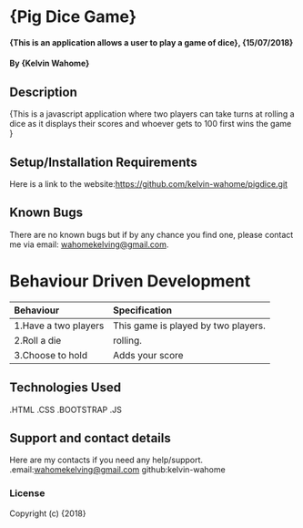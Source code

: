 # {Pig Dice Game}
#### {This is an application allows a user to play a game of dice}, {15/07/2018}
#### By **{Kelvin Wahome}**
## Description
{This is a javascript application where two players can take turns at rolling a dice as it displays their scores and whoever gets to 100 first wins the game  }
## Setup/Installation Requirements
Here is a link to the website:https://github.com/kelvin-wahome/pigdice.git
## Known Bugs
There are no known bugs but if by any chance you find one, please contact me via email: wahomekelving@gmail.com.

# Behaviour Driven Development
|Behaviour                           |Specification|
|:-----------------------------------|:-------------------------------------------------|
|1.Have a two players| This game is played by two players.|
|2.Roll a die|rolling.| Rolling earns you points apart from a |
|3.Choose to hold| Adds your score |


## Technologies Used
.HTML
.CSS
.BOOTSTRAP
.JS
## Support and contact details
Here are my contacts if you need any help/support.
.email:wahomekelving@gmail.com
github:kelvin-wahome
### License

Copyright (c) {2018}
